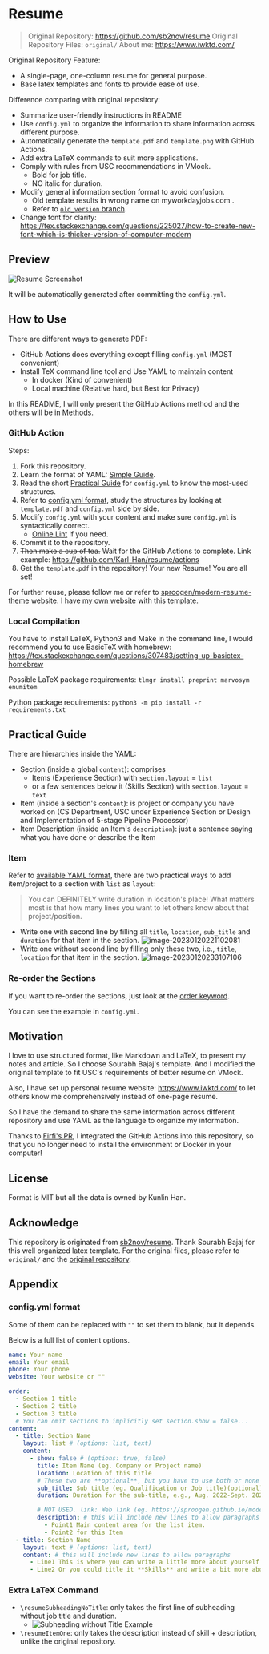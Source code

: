 # Resume

> Original Repository: <https://github.com/sb2nov/resume>
> Original Repository Files: `original/`
> About me: <https://www.iwktd.com/>

Original Repository Feature:

* A single-page, one-column resume for general purpose.
* Base latex templates and fonts to provide ease of use.

Difference comparing with original repository:

* Summarize user-friendly instructions in README
* Use `config.yml` to organize the information to share information across different purpose.
* Automatically generate the `template.pdf` and `template.png` with GitHub Actions.
* Add extra LaTeX commands to suit more applications.
* Comply with rules from USC recommendations in VMock.
    * Bold for job title.
    * NO italic for duration.
* Modify general information section format to avoid confusion.
    * Old template results in wrong name on myworkdayjobs.com .
    * Refer to [`old_version` branch](https://github.com/Karl-Han/resume/tree/old_template).
* Change font for clarity: <https://tex.stackexchange.com/questions/225027/how-to-create-new-font-which-is-thicker-version-of-computer-modern>

## Preview

![Resume Screenshot](template.png)

It will be automatically generated after committing the `config.yml`.

## How to Use

There are different ways to generate PDF:

* GitHub Actions does everything except filling `config.yml` (MOST convenient)
* Install TeX command line tool and Use YAML to maintain content
    * In docker (Kind of convenient)
    * Local machine (Relative hard, but Best for Privacy)

In this README, I will only present the GitHub Actions method and the others will be in [Methods](./methods.md).

### GitHub Action

Steps:

1. Fork this repository.
2. Learn the format of YAML: [Simple Guide](https://www.cloudbees.com/blog/yaml-tutorial-everything-you-need-get-started).
3. Read the short [Practical Guide](#practical-guide) for `config.yml` to know the most-used structures.
4. Refer to [config.yml format](#configyml-format), study the structures by looking at `template.pdf` and `config.yml` side by side.
5. Modify `config.yml` with your content and make sure `config.yml` is syntactically correct.
    * [Online Lint](https://www.yamllint.com/) if you need.
6. Commit it to the repository.
7. ~~Then make a cup of tea.~~ Wait for the GitHub Actions to complete. Link example: <https://github.com/Karl-Han/resume/actions>
8. Get the `template.pdf` in the repository! Your new Resume! You are all set!

For further reuse, please follow me or refer to [sproogen/modern-resume-theme](https://github.com/sproogen/modern-resume-theme) website. I have [my own website](https://www.iwktd.com/) with this template.

### Local Compilation

You have to install LaTeX, Python3 and Make in the command line, I would recommend you to use BasicTeX with homebrew: https://tex.stackexchange.com/questions/307483/setting-up-basictex-homebrew

Possible LaTeX package requirements: `tlmgr install preprint marvosym enumitem`

Python package requirements: `python3 -m pip install -r requirements.txt`

## Practical Guide

There are hierarchies inside the YAML:

* Section (inside a global `content`): comprises
    * Items (Experience Section) with `section.layout` = `list`
    * or a few sentences below it (Skills Section) with `section.layout` = `text`
* Item (inside a section's `content`): is project or company you have worked on (CS Department, USC under Experience Section or Design and Implementation of 5-stage Pipeline Processor)
* Item Description (inside an Item's `description`): just a sentence saying what you have done or describe the Item

### Item

Refer to [available YAML format](#configyml-format), there are two practical ways to add item/project to a section with `list` as `layout`:

> You can DEFINITELY write duration in location's place! What matters most is that how many lines you want to let others know about that project/position.

* Write one with second line by filling all `title`, `location`, `sub_title` and `duration` for that item in the section. ![image-20230120221102081](assets/image-20230120221102081.png)
* Write one without second line by filling only these two, i.e., `title`, `location` for that item in the section. ![Image-20230120233107106](assets/image-20230120233107106.png)

### Re-order the Sections

If you want to re-order the sections, just look at the [order keyword](#configyml-format).

You can see the example in `config.yml`.

## Motivation

I love to use structured format, like Markdown and LaTeX, to present my notes and article. So I choose Sourabh Bajaj's template. And I modified the original template to fit USC's requirements of better resume on VMock.

Also, I have set up personal resume website: <https://www.iwktd.com/> to let others know me comprehensively instead of one-page resume.

So I have the demand to share the same information across different repository and use YAML as the language to organize my information.

Thanks to [Firfi's PR](https://github.com/sb2nov/resume/pull/46), I integrated the GitHub Actions into this repository, so that you no longer need to install the environment or Docker in your computer!

## License

Format is MIT but all the data is owned by Kunlin Han.

## Acknowledge

This repository is originated from [sb2nov/resume](https://github.com/sb2nov/resume). Thank Sourabh Bajaj for this well organized latex template. For the original files, please refer to `original/` and the [original repository](https://github.com/sb2nov/resume).

## Appendix

### config.yml format

Some of them can be replaced with `""` to set them to blank, but it depends.

Below is a full list of content options.

```yml
name: Your name
email: Your email
phone: Your phone
website: Your website or ""

order:
  - Section 1 title
  - Section 2 title
  - Section 3 title
  # You can omit sections to implicitly set section.show = false...
content:
  - title: Section Name
    layout: list # (options: list, text)
    content:
      - show: false # (options: true, false)
        title: Item Name (eg. Company or Project name)
        location: Location of this title
        # These two are **optional**, but you have to use both or none
        sub_title: Sub title (eg. Qualification or Job title)(optional)
        duration: Duration for the sub-title, e.g., Aug. 2022-Sept. 2023

        # NOT USED. link: Web link (eg. https://sproogen.github.io/modern-resume-theme)(optional)
        description: # this will include new lines to allow paragraphs
          - Point1 Main content area for the list item.
          - Point2 for this Item
  - title: Section Name
    layout: text # (options: list, text)
    content: # this will include new lines to allow paragraphs
      - Line1 This is where you can write a little more about yourself. You could title this section **Interests** and include some of your other interests.
      - Line2 Or you could title it **Skills** and write a bit more about things that make you more desirable, like *leadership* or *teamwork*
```

### Extra LaTeX Command

* `\resumeSubheadingNoTitle`: only takes the first line of subheading without job title and duration.
    * ![Subheading without Title Example](assets/image-20230120153516398.png)
* `\resumeItemOne`: only takes the description instead of skill + description, unlike the original repository.
